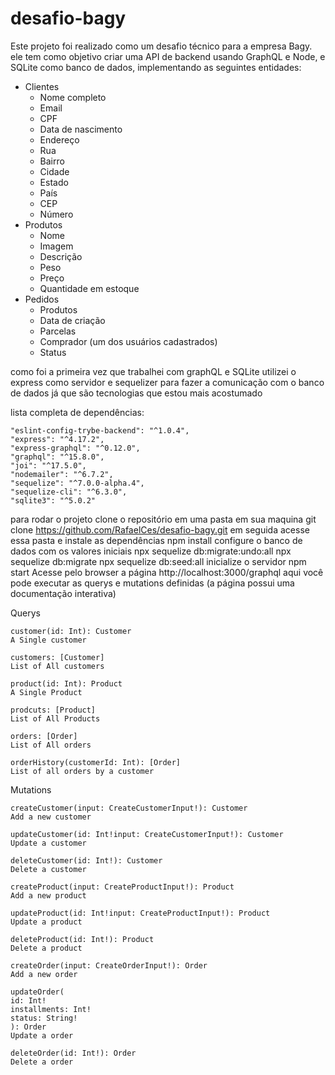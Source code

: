 # desafio-bagy

Este projeto foi realizado como um desafio técnico para a empresa Bagy.
ele tem como objetivo criar uma API de backend usando GraphQL e Node, e SQLite como banco de dados, implementando as seguintes entidades:

- Clientes
  - Nome completo
  - Email
  - CPF
  - Data de nascimento
  - Endereço
  - Rua
  - Bairro
  - Cidade
  - Estado
  - País
  - CEP
  - Número
- Produtos
  - Nome
  - Imagem
  - Descrição
  - Peso
  - Preço
  - Quantidade em estoque
- Pedidos
  - Produtos
  - Data de criação
  - Parcelas
  - Comprador (um dos usuários cadastrados)
  - Status

como foi a primeira vez que trabalhei com graphQL e SQLite utilizei o express como servidor e sequelizer para fazer a comunicação com o banco de dados já que são tecnologias que estou mais acostumado

lista completa de dependências:

    "eslint-config-trybe-backend": "^1.0.4",
    "express": "^4.17.2",
    "express-graphql": "^0.12.0",
    "graphql": "^15.8.0",
    "joi": "^17.5.0",
    "nodemailer": "^6.7.2",
    "sequelize": "^7.0.0-alpha.4",
    "sequelize-cli": "^6.3.0",
    "sqlite3": "^5.0.2"
    
para rodar o projeto clone o repositório em uma pasta em sua maquina
  git clone https://github.com/RafaelCes/desafio-bagy.git
 em seguida acesse essa pasta e instale as dependências
  npm install
 configure o banco de dados com os valores iniciais
  npx sequelize db:migrate:undo:all
  npx sequelize db:migrate
  npx sequelize db:seed:all
 inicialize o servidor
  npm start
 Acesse pelo browser a página 
  http://localhost:3000/graphql
 aqui você pode executar as querys e mutations definidas (a página possui uma documentação interativa)

Querys

    customer(id: Int): Customer
    A Single customer

    customers: [Customer]
    List of All customers

    product(id: Int): Product
    A Single Product

    prodcuts: [Product]
    List of All Products

    orders: [Order]
    List of All orders

    orderHistory(customerId: Int): [Order]
    List of all orders by a customer

Mutations 

    createCustomer(input: CreateCustomerInput!): Customer
    Add a new customer

    updateCustomer(id: Int!input: CreateCustomerInput!): Customer
    Update a customer

    deleteCustomer(id: Int!): Customer
    Delete a customer

    createProduct(input: CreateProductInput!): Product
    Add a new product

    updateProduct(id: Int!input: CreateProductInput!): Product
    Update a product

    deleteProduct(id: Int!): Product
    Delete a product

    createOrder(input: CreateOrderInput!): Order
    Add a new order

    updateOrder(
    id: Int!
    installments: Int!
    status: String!
    ): Order
    Update a order

    deleteOrder(id: Int!): Order
    Delete a order
   
